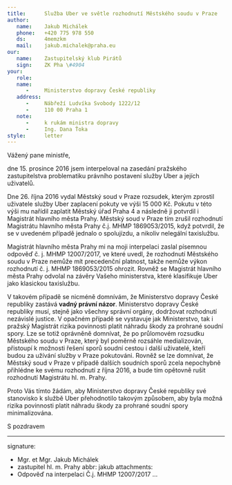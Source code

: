 ```yaml
---
title:      Služba Uber ve světle rozhodnutí Městského soudu v Praze
author:
   name:    Jakub Michálek
   phone:   +420 775 978 550
   ds:      4memzkm
   mail:    jakub.michalek@praha.eu
our:
   name:    Zastupitelský klub Pirátů
   sign:    ZK Pha \#4904
your:
   role:    
   name:    
      -     Ministerstvo dopravy České republiky
   address:
      -     Nábřeží Ludvíka Svobody 1222/12
      -     110 00 Praha 1
   note:
      -     k rukám ministra dopravy
      -     Ing. Dana Ťoka
style:      letter
---
```


Vážený pane ministře,

dne 15. prosince 2016 jsem interpeloval na zasedání pražského zastupitelstva problematiku právního postavení služby Uber a jejích uživatelů.

Dne 26. října 2016 vydal Městský soud v Praze rozsudek, kterým zprostil uživatele služby Uber zaplacení pokuty ve výši 15 000 Kč. Pokutu v této výši mu nařídil zaplatit Městský úřad Praha 4 a následně ji potvrdil i Magistrát hlavního města Prahy. Městský soud v Praze tím zrušil rozhodnutí Magistrátu hlavního města Prahy č.j. MHMP 1869053/2015, když potvrdil, že se v uvedeném případě jednalo o spolujízdu, a nikoliv nelegální taxislužbu. 

Magistrát hlavního města Prahy mi na moji interpelaci zaslal písemnou odpověď č. j. MHMP 12007/2017, ve které uvedl, že rozhodnutí Městského soudu v Praze nemůže mít precedenční platnost, takže nemůže výkon rozhodnutí č. j. MHMP 1869053/2015 ohrozit. Rovněž se Magistrát hlavního města Prahy odvolal na závěry Vašeho ministerstva, které klasifikuje Uber jako klasickou taxislužbu.

V takovém případě se nicméně domnívám, že Ministerstvo dopravy České republiky zastává **vadný právní názor**. Ministerstvo dopravy České republiky musí, stejně jako všechny správní orgány, dodržovat rozhodnutí nezávislé justice. V opačném případě se vystavuje jak Ministerstvo, tak i pražský Magistrát rizika povinnosti platit náhradu škody za prohrané soudní spory. Lze se totiž oprávněně domnívat, že po průlomovém rozsudku Městského soudu v Praze, který byl poměrně rozsáhle medializován, přistoupí k možnosti řešení sporů soudní cestou i další uživatelé, kteří budou za užívání služby v Praze pokutováni. Rovněž se lze domnívat, že Městský soud v Praze v případě dalších soudních sporů zcela nepochybně přihlédne ke svému rozhodnutí z října 2016, a bude tím opětovně rušit rozhodnutí Magistrátu hl. m. Prahy. 

Proto Vás tímto žádám, aby Ministerstvo dopravy České republiky své stanovisko k službě Uber přehodnotilo takovým způsobem, aby byla možná rizika povinnosti platit náhradu škody za prohrané soudní spory minimalizována. 

S pozdravem

---
signature: 
  - Mgr. et Mgr. Jakub Michálek
  - zastupitel hl. m. Prahy
abbr:       jakub
attachments: 
  - Odpověď na interpelaci Č.j. MHMP 12007/2017
...
